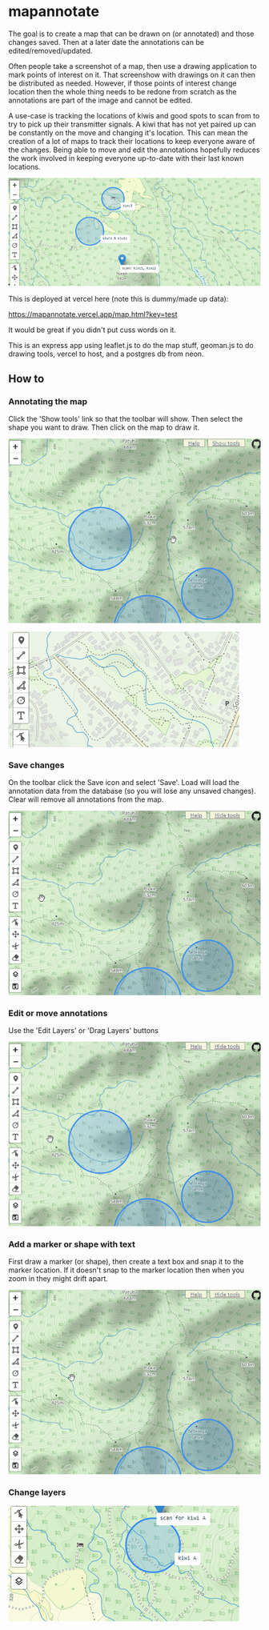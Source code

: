 # mapannotate

The goal is to create a map that can be drawn on (or annotated) and those changes saved. Then at a later date the annotations can be edited/removed/updated. 

Often people take a screenshot of a map, then use a drawing application to mark points of interest on it. That screenshow with drawings on it can then be distributed as needed. 
However, if those points of interest change location then the whole thing needs to be redone from scratch as the annotations are part of the image and cannot be edited.

A use-case is tracking the locations of kiwis and good spots to scan from to try to pick up their transmitter signals. 
A kiwi that has not yet paired up can be constantly on the move and changing it's location. 
This can mean the creation of a lot of maps to track their locations to keep everyone aware of the changes. 
Being able to move and edit the annotations hopefully reduces the work involved in keeping everyone up-to-date with their last known locations.

![Example 1](examples/mapannotate01.gif "Image of UI")

This is deployed at vercel here (note this is dummy/made up data):

https://mapannotate.vercel.app/map.html?key=test

It would be great if you didn't put cuss words on it.


This is an express app using leaflet.js to do the map stuff, geoman.js to do drawing tools, vercel to host, and a postgres db from neon.



## How to

### Annotating the map

Click the 'Show tools' link so that the toolbar will show. Then select the shape you want to draw. Then click on the map to draw it.

![Example 6](examples/mapannotate06.gif "Image of UI")

![Example 4](examples/mapannotate04.gif "Image of UI")

### Save changes

On the toolbar click the Save icon and select 'Save'. Load will load the annotation data from the database (so you will lose any unsaved changes). Clear will remove all annotations from the map.

![Example 5](examples/mapannotate05.gif "Image of UI")

### Edit or move annotations

Use the 'Edit Layers' or 'Drag Layers' buttons

![Example 7](examples/mapannotate07.gif "Image of UI")

### Add a marker or shape with text

First draw a marker (or shape), then create a text box and snap it to the marker location. If it doesn't snap to the marker location then when you zoom in they might drift apart.

![Example 8](examples/mapannotate08.gif "Image of UI")

### Change layers

![Example 2](examples/mapannotate02.gif "Image of UI")
